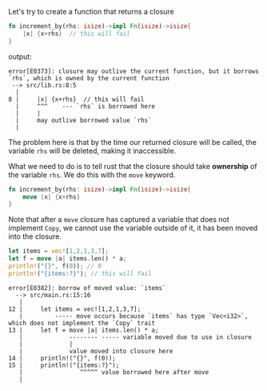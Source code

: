 Let's try to create a function that returns a closure

```rust
fn increment_by(rhs: isize)->impl Fn(isize)->isize{
    |x| {x+rhs}  // this will fail
}
```

output:
```
error[E0373]: closure may outlive the current function, but it borrows `rhs`, which is owned by the current function
 --> src/lib.rs:8:5
  |
8 |     |x| {x+rhs}  // this will fail
  |     ^^^    --- `rhs` is borrowed here
  |     |
  |     may outlive borrowed value `rhs`
  |
```

The problem here is that by the time our returned closure will be called, the variable `rhs` will be deleted, making it inaccessible.

What we need to do is to tell rust that the closure should take **ownership** of the variable `rhs`. We do this with the `move` keyword.

```rust
fn increment_by(rhs: isize)->impl Fn(isize)->isize{
    move |x| {x+rhs}
}
```

Note that after a `move` closure has captured a variable that does not implement `Copy`, we cannot use the variable outside of it, it has been moved into the closure.

```rust
let items = vec![1,2,1,3,7];
let f = move |a| items.len() * a;
println!("{}", f(0)); // 0
println!("{items:?}"); // this will fail
```

```
error[E0382]: borrow of moved value: `items`
  --> src/main.rs:15:16
   |
12 |     let items = vec![1,2,1,3,7];
   |         ----- move occurs because `items` has type `Vec<i32>`, which does not implement the `Copy` trait
13 |     let f = move |a| items.len() * a;
   |             -------- ----- variable moved due to use in closure
   |             |
   |             value moved into closure here
14 |     println!("{}", f(0));
15 |     println!("{items:?}");
   |                ^^^^^ value borrowed here after move
   |
```